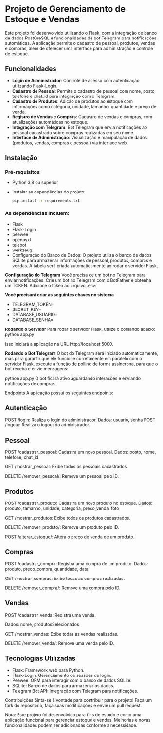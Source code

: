 # Projeto de Gerenciamento de Estoque e Vendas

Este projeto foi desenvolvido utilizando o Flask, com a integração de banco de dados PostGreSQL e funcionalidades de bot Telegram para notificações automáticas. A aplicação permite o cadastro de pessoal, produtos, vendas e compras, além de oferecer uma interface para administração e controle de estoque.

## Funcionalidades

- **Login de Administrador**: Controle de acesso com autenticação utilizando Flask-Login.
- **Cadastro de Pessoal**: Permite o cadastro de pessoal com nome, posto, telefone e chat_id para integração com o Telegram.
- **Cadastro de Produtos**: Adição de produtos ao estoque com informações como categoria, unidade, tamanho, quantidade e preço de venda.
- **Registro de Vendas e Compras**: Cadastro de vendas e compras, com atualizações automáticas no estoque.
- **Integração com Telegram**: Bot Telegram que envia notificações ao pessoal cadastrado sobre compras realizadas em seu nome.
- **Interface de Administração**: Visualização e manipulação de dados (produtos, vendas, compras e pessoal) via interface web.

## Instalação

### Pré-requisitos

- Python 3.8 ou superior
- Instalar as dependências do projeto:
  
  ```bash
  pip install -r requirements.txt
### As dependências incluem:

- Flask
- Flask-Login
- peewee
- openpyxl
- telebot
- werkzeug
- Configuração do Banco de Dados:
O projeto utiliza o banco de dados SQLite para armazenar informações de pessoal, produtos, compras e vendas. A tabela será criada automaticamente ao rodar o servidor Flask.

**Configuração do Telegram**
Você precisa de um bot no Telegram para enviar notificações. Crie um bot no Telegram com o BotFather e obtenha um TOKEN. Adicione o token ao arquivo .env:

**Você precisará criar as seguintes chaves no sistema**
- TELEGRAM_TOKEN=
- SECRET_KEY=
- DATABASE_USUARIO=
- DATABASE_SENHA=

**Rodando o Servidor**
Para rodar o servidor Flask, utilize o comando abaixo:
python app.py

Isso iniciará a aplicação na URL http://localhost:5000.

**Rodando o Bot Telegram**
O bot do Telegram será iniciado automaticamente, mas para garantir que ele funcione corretamente em paralelo com o servidor Flask, execute a função de polling de forma assíncrona, para que o bot receba e envie mensagens:

python app.py
O bot ficará ativo aguardando interações e enviando notificações de compras.

Endpoints
A aplicação possui os seguintes endpoints:

## Autenticação
POST /login: Realiza o login do administrador.
Dados: usuario, senha
POST /logout: Realiza o logout do administrador.

## Pessoal
<p>POST /cadastrar_pessoal: Cadastra um novo pessoal.
Dados: posto, nome, telefone, chat_id</p>
<p>GET /mostrar_pessoal: Exibe todos os pessoais cadastrados.</p>
<p>DELETE /remover_pessoal/<id>: Remove um pessoal pelo ID.</p>

## Produtos
<p>POST /cadastrar_produto: Cadastra um novo produto no estoque.
Dados: produto, tamanho, unidade, categoria, preco_venda, foto</p>
<p>GET /mostrar_produtos: Exibe todos os produtos cadastrados.</p>
<p>DELETE /remover_produto/<id>: Remove um produto pelo ID.</p>
<p>POST /alterar_estoque/<id>: Altera o preço de venda de um produto.</p>

## Compras
<p>POST /cadastrar_compra: Registra uma compra de um produto.
Dados: produto, preco_compra, quantidade, data</p>
<p>GET /mostrar_compras: Exibe todas as compras realizadas.</p>
<p>DELETE /remover_compra/<id>: Remove uma compra pelo ID.</p>

## Vendas
<p>POST /cadastrar_venda: Registra uma venda.</p>
Dados: nome, produtosSelecionados
<p>GET /mostrar_vendas: Exibe todas as vendas realizadas.</p>
<p>DELETE /remover_venda/<id>: Remove uma venda pelo ID.</p>

## Tecnologias Utilizadas
- Flask: Framework web para Python.
- Flask-Login: Gerenciamento de sessões de login.
- Peewee: ORM para interagir com o banco de dados SQLite.
- SQLite: Banco de dados para armazenar os dados.
- Telegram Bot API: Integração com Telegram para notificações.

Contribuições
Sinta-se à vontade para contribuir para o projeto! Faça um fork do repositório, faça suas modificações e envie um pull request.

Nota: Este projeto foi desenvolvido para fins de estudo e como uma aplicação funcional para gerenciar estoque e vendas. Melhorias e novas funcionalidades podem ser adicionadas conforme a necessidade.
